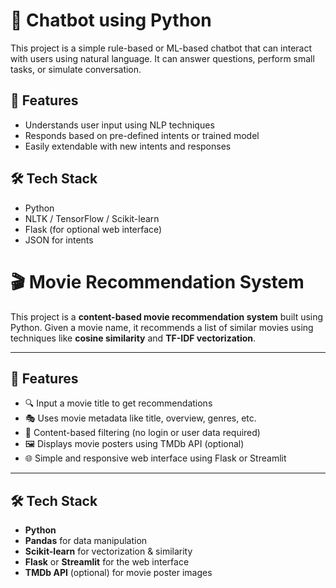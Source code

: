 # 🤖 Chatbot using Python

This project is a simple rule-based or ML-based chatbot that can interact with users using natural language. It can answer questions, perform small tasks, or simulate conversation.

## 🚀 Features

- Understands user input using NLP techniques
- Responds based on pre-defined intents or trained model
- Easily extendable with new intents and responses

## 🛠️ Tech Stack

- Python
- NLTK / TensorFlow / Scikit-learn
- Flask (for optional web interface)
- JSON for intents


# 🎬 Movie Recommendation System

This project is a **content-based movie recommendation system** built using Python. Given a movie name, it recommends a list of similar movies using techniques like **cosine similarity** and **TF-IDF vectorization**.

---

## 🚀 Features

- 🔍 Input a movie title to get recommendations
- 🎭 Uses movie metadata like title, overview, genres, etc.
- 🧠 Content-based filtering (no login or user data required)
- 🖼️ Displays movie posters using TMDb API (optional)
- 🌐 Simple and responsive web interface using Flask or Streamlit

---

## 🛠️ Tech Stack

- **Python**
- **Pandas** for data manipulation
- **Scikit-learn** for vectorization & similarity
- **Flask** or **Streamlit** for the web interface
- **TMDb API** (optional) for movie poster images
